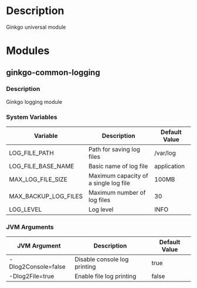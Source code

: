# Description

Ginkgo universal module

# Modules

## ginkgo-common-logging

### Description

Ginkgo logging module

### System Variables

| Variable             | Description                           | Default Value |
|----------------------|---------------------------------------|---------------|
| LOG_FILE_PATH        | Path for saving log files             | /var/log      |
| LOG_FILE_BASE_NAME   | Basic name of log file                | application   |
| MAX_LOG_FILE_SIZE    | Maximum capacity of a single log file | 100MB         |
| MAX_BACKUP_LOG_FILES | Maximum number of log files           | 30            |
| LOG_LEVEL            | Log level                             | INFO          |

### JVM Arguments

| JVM Argument        | Description                  | Default Value |
|---------------------|------------------------------|---------------|
| -Dlog2Console=false | Disable console log printing | true          |
| -Dlog2File=true     | Enable file log printing     | false         |